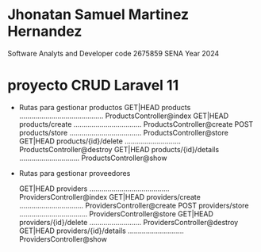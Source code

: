 
# Jhonatan Samuel Martinez Hernandez
Software Analyts and Developer
code 2675859
SENA 
Year 2024

# proyecto CRUD Laravel 11 

* Rutas para gestionar productos
  GET|HEAD  products .......................................... ProductsController@index
  GET|HEAD  products/create .................................. ProductsController@create
  POST      products/store .................................... ProductsController@store
  GET|HEAD  products/{id}/delete ............................ ProductsController@destroy
  GET|HEAD  products/{id}/details .............................. ProductsController@show

* Rutas para gestionar proveedores

  GET|HEAD  providers ........................................ ProvidersController@index
  GET|HEAD  providers/create ................................ ProvidersController@create
  POST      providers/store .................................. ProvidersController@store
  GET|HEAD  providers/{id}/delete .......................... ProvidersController@destroy
  GET|HEAD  providers/{id}/details ............................ ProvidersController@show


